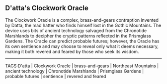 ## D'atta's Clockwork Oracle

The Clockwork Oracle is a complex, brass-and-gears contraption invented by Datta, the mad hatter who finds himself lost in the Gothic Mountains. The device uses bits of ancient technology salvaged from the Chronotide Marshlands to decipher the cryptic patterns reflected in the Prismglass Gardens. The Oracle can predict probable futures; however, the Oracle has its own sentience and may choose to reveal only what it deems necessary, making it both revered and feared by those who seek its wisdom.


---

TAGS:D'atta | Clockwork Oracle | brass-and-gears | Northeast Mountains | ancient technology | Chronotide Marshlands | Prismglass Gardens | probable futures | sentience | revered and feared
